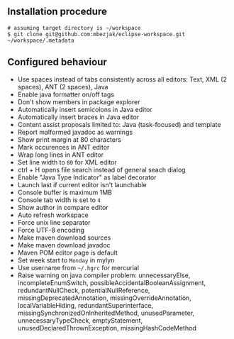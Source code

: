 ## Installation procedure

    # assuming target directory is ~/workspace
    $ git clone git@github.com:mbezjak/eclipse-workspace.git ~/workspace/.metadata

## Configured behaviour

 * Use spaces instead of tabs consistently across all editors: Text, XML (2
   spaces), ANT (2 spaces), Java
 * Enable java formatter on/off tags
 * Don't show members in package explorer
 * Automatically insert semicolons in Java editor
 * Automatically insert braces in Java editor
 * Content assist proposals limited to: Java (task-focused) and template
 * Report malformed javadoc as warnings
 * Show print margin at 80 characters
 * Mark occurences in ANT editor
 * Wrap long lines in ANT editor
 * Set line width to `80` for XML editor
 * ctrl + H opens file search instead of general seach dialog
 * Enable "Java Type Indicator" as label decorator
 * Launch last if current editor isn't launchable
 * Console buffer is maximum 1MB
 * Console tab width is set to `4`
 * Show author in compare editor
 * Auto refresh workspace
 * Force unix line separator
 * Force UTF-8 encoding
 * Make maven download sources
 * Make maven download javadoc
 * Maven POM editor page is default
 * Set week start to `Monday` in mylyn
 * Use username from `~/.hgrc` for mercurial
 * Raise warning on java compiler problem: unnecessaryElse,
   incompleteEnumSwitch, possibleAccidentalBooleanAssignment,
   redundantNullCheck, potentialNullReference, missingDeprecatedAnnotation,
   missingOverrideAnnotation, localVariableHiding, redundantSuperinterface,
   missingSynchronizedOnInheritedMethod, unusedParameter, unnecessaryTypeCheck,
   emptyStatement, unusedDeclaredThrownException, missingHashCodeMethod
